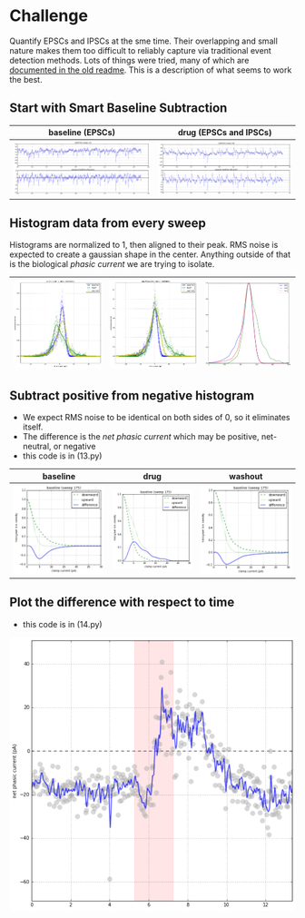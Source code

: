 # Challenge
Quantify EPSCs and IPSCs at the sme time. Their overlapping and small nature makes them too difficult to reliably capture via traditional event detection methods. Lots of things were tried, many of which are [documented in the old readme](readme_old.md). This is a description of what seems to work the best.

## Start with Smart Baseline Subtraction
baseline (EPSCs) | drug (EPSCs and IPSCs)
---|---
![](data-baseline-1.png) | ![](data-drug-1.png)

## Histogram data from every sweep
Histograms are normalized to 1, then aligned to their peak. RMS noise is expected to create a gaussian shape in the center. Anything outside of that is the biological _phasic current_ we are trying to isolate.

![](05.png) | ![](07.png) | ![](11.png)
---|---|---

## Subtract positive from negative histogram
- We expect RMS noise to be identical on both sides of 0, so it eliminates itself.
- The difference is the _net phasic current_ which may be positive, net-neutral, or negative
- this code is in (13.py)

baseline | drug | washout
---|---|---
![](13a.png) | ![](13b.png) | ![](13c.png)

## Plot the difference with respect to time
- this code is in (14.py)

 ![](14.png)
